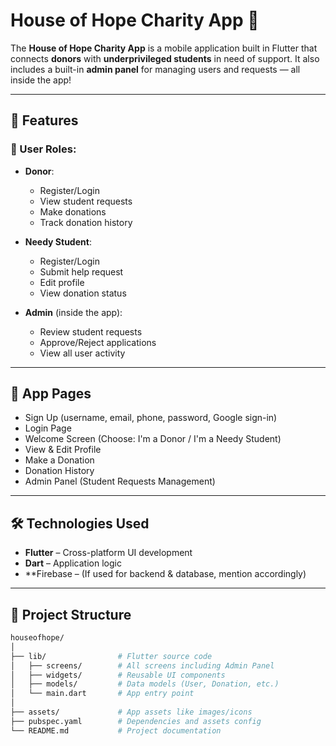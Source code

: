 # House of Hope Charity App 🌟

The **House of Hope Charity App** is a mobile application built in Flutter that connects **donors** with **underprivileged students** in need of support. It also includes a built-in **admin panel** for managing users and requests — all inside the app!

---

## 🚀 Features

### 👤 User Roles:
- **Donor**:
    - Register/Login
    - View student requests
    - Make donations
    - Track donation history

- **Needy Student**:
    - Register/Login
    - Submit help request
    - Edit profile
    - View donation status

- **Admin** (inside the app):
    - Review student requests
    - Approve/Reject applications
    - View all user activity

---

## 📱 App Pages

- Sign Up (username, email, phone, password, Google sign-in)
- Login Page
- Welcome Screen (Choose: I'm a Donor / I'm a Needy Student)
- View & Edit Profile
- Make a Donation
- Donation History
- Admin Panel (Student Requests Management)

---

## 🛠️ Technologies Used

- **Flutter** – Cross-platform UI development
- **Dart** – Application logic
- **Firebase – (If used for backend & database, mention accordingly)

---

## 📂 Project Structure

```bash
houseofhope/
│
├── lib/                # Flutter source code
│   ├── screens/        # All screens including Admin Panel
│   ├── widgets/        # Reusable UI components
│   ├── models/         # Data models (User, Donation, etc.)
│   └── main.dart       # App entry point
│
├── assets/             # App assets like images/icons
├── pubspec.yaml        # Dependencies and assets config
└── README.md           # Project documentation

